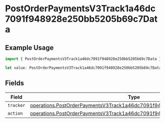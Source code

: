 # PostOrderPaymentsV3Track1a46dc7091f948928e250bb5205b69c7Data

## Example Usage

```typescript
import { PostOrderPaymentsV3Track1a46dc7091f948928e250bb5205b69c7Data } from "@dhaba/safepay-ts/models/operations";

let value: PostOrderPaymentsV3Track1a46dc7091f948928e250bb5205b69c7Data = {};
```

## Fields

| Field                                                                                                                                                                    | Type                                                                                                                                                                     | Required                                                                                                                                                                 | Description                                                                                                                                                              |
| ------------------------------------------------------------------------------------------------------------------------------------------------------------------------ | ------------------------------------------------------------------------------------------------------------------------------------------------------------------------ | ------------------------------------------------------------------------------------------------------------------------------------------------------------------------ | ------------------------------------------------------------------------------------------------------------------------------------------------------------------------ |
| `tracker`                                                                                                                                                                | [operations.PostOrderPaymentsV3Track1a46dc7091f948928e250bb5205b69c7Tracker](../../models/operations/postorderpaymentsv3track1a46dc7091f948928e250bb5205b69c7tracker.md) | :heavy_minus_sign:                                                                                                                                                       | N/A                                                                                                                                                                      |
| `action`                                                                                                                                                                 | [operations.PostOrderPaymentsV3Track1a46dc7091f948928e250bb5205b69c7Action](../../models/operations/postorderpaymentsv3track1a46dc7091f948928e250bb5205b69c7action.md)   | :heavy_minus_sign:                                                                                                                                                       | N/A                                                                                                                                                                      |